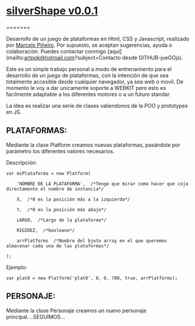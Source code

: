 # [silverShape v0.0.1](https://github.com/artpok/silverShape.git)
=======

Desarrollo de un juego de plataformas en Html, CSS y Javascript, realizado por [Marcelo Piñeiro]().
Por supuesto, se aceptan sugerencias, ayuda o colaboración. Puedes contactar conmigo [aquí](mailto:artpok@hotmail.com?subject=Contacto desde GITHUB-jueGOjs).

Este es un simple trabajo personal a modo de entrenamiento para el desarrollo de un juego de plataformas, con la intención de que sea totalmente accesible desde cualquier navegador, ya sea web o movil.
De momento le voy a dar unicamente soporte a WEBKIT pero esto es facilmente adaptable a los diferentes motores o a un futuro standar.

La idea es realizar una serie de clases valiendonos de la POO y prototypes en JS.

PLATAFORMAS:
------------

Mediante la clase Platform creamos nuevas plataformas, pasándole por parámetro los diferentes valores necesarios.
  
  Descripción:
  
    var miPlataforma = new Platform(
  
    	'NOMBRE DE LA PLATAFORMA',  /*Tengo que mirar como hacer que coja directamente el nombre de instancia*/
  	
  		X,  /*0 es la posición más a la izquierda*/
  	
		Y,  /*0 es la posición más abajo*/
            
		LARGO,  /*Largo de la plataforma*/
            
		RIGIDEZ,  /*booleano*/
            
		arrPlatforms  /*Nombre del bjeto array en el que queremos almacenar cada una de las plataformas*/
            
	);
	
  Ejemplo:
  
	var plat0 = new Platform('plat0', 0, 0, 700, true, arrPlatforms);
	
PERSONAJE:
------------

Mediante la clase Personaje creamos un nuevo personaje principal....SEGUIMOS...
